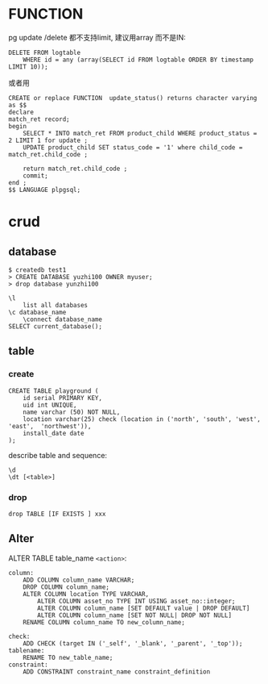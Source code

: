 # FUNCTION
pg update /delete 都不支持limit, 建议用array 而不是IN:

    DELETE FROM logtable 
        WHERE id = any (array(SELECT id FROM logtable ORDER BY timestamp LIMIT 10));

或者用

    CREATE or replace FUNCTION  update_status() returns character varying as $$
    declare
    match_ret record;
    begin
        SELECT * INTO match_ret FROM product_child WHERE product_status = 2 LIMIT 1 for update ;
        UPDATE product_child SET status_code = '1' where child_code = match_ret.child_code ;

        return match_ret.child_code ;
        commit;
    end ;
    $$ LANGUAGE plpgsql;

# crud
## database

    $ createdb test1
    > CREATE DATABASE yuzhi100 OWNER myuser;
    > drop database yunzhi100

    \l
        list all databases
    \c database_name
        \connect database_name
    SELECT current_database();


## table

### create

    CREATE TABLE playground (
        id serial PRIMARY KEY,
        uid int UNIQUE,
        name varchar (50) NOT NULL,
        location varchar(25) check (location in ('north', 'south', 'west', 'east',  'northwest')),
        install_date date
    );

describe table and sequence:

    \d
    \dt [<table>]

### drop

    drop TABLE [IF EXISTS ] xxx

## Alter
ALTER TABLE table_name `<action>`:

    column:
        ADD COLUMN column_name VARCHAR;
        DROP COLUMN column_name;
        ALTER COLUMN location TYPE VARCHAR,
            ALTER COLUMN asset_no TYPE INT USING asset_no::integer;
            ALTER COLUMN column_name [SET DEFAULT value | DROP DEFAULT]
            ALTER COLUMN column_name [SET NOT NULL| DROP NOT NULL]
        RENAME COLUMN column_name TO new_column_name;

    check:
        ADD CHECK (target IN ('_self', '_blank', '_parent', '_top'));
    tablename:
        RENAME TO new_table_name;
    constraint:
        ADD CONSTRAINT constraint_name constraint_definition